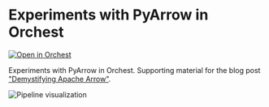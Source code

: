 # Experiments with PyArrow in Orchest

[![Open in Orchest](https://github.com/orchest/orchest-examples/raw/main/imgs/open_in_orchest.svg)](https://cloud.orchest.io/?import_url=https://github.com/astrojuanlu/orchest-pyarrow/)

Experiments with PyArrow in Orchest. Supporting material for the blog post ["Demystifying Apache Arrow"](https://www.orchest.io/blog/the-great-python-dataframe-showdown-part-1-demystifying-apache-arrow).

![Pipeline visualization](https://pviz.orchest.io/?pipeline=https://github.com/astrojuanlu/orchest-pyarrow/blob/main/main.orchest)
